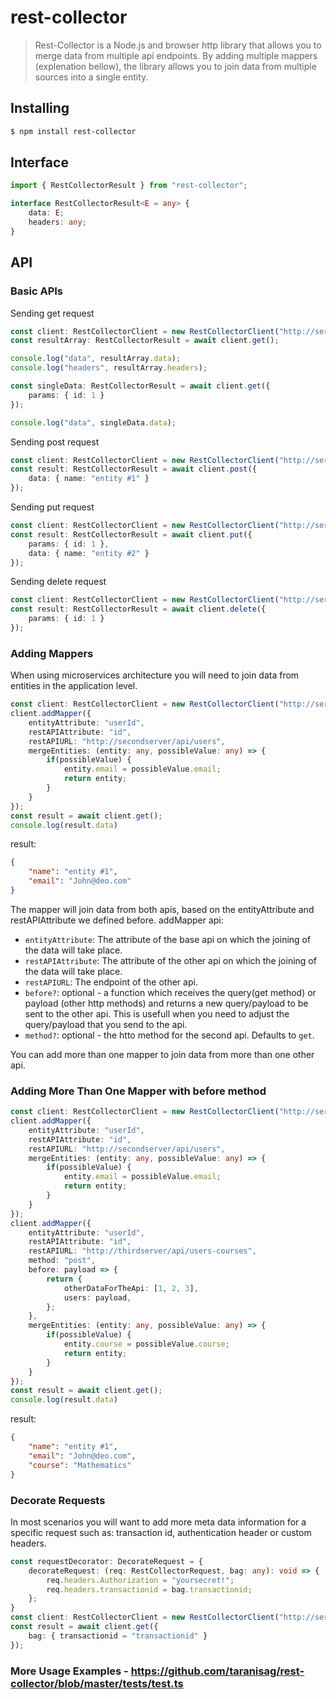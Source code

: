 # rest-collector
> Rest-Collector is a Node.js and browser http library that allows you to merge data from multiple api endpoints. By adding multiple mappers (explenation bellow), the library allows you to join data from multiple sources into a single entity.
## Installing
``` bash
$ npm install rest-collector
```
## Interface
```typescript
import { RestCollectorResult } from "rest-collector";

interface RestCollectorResult<E = any> {
    data: E;
    headers: any;
}
```

## API
### Basic APIs
Sending get request
```typescript
const client: RestCollectorClient = new RestCollectorClient("http://server/api/entity/{id}")
const resultArray: RestCollectorResult = await client.get();

console.log("data", resultArray.data);
console.log("headers", resultArray.headers);

const singleData: RestCollectorResult = await client.get({
    params: { id: 1 }
});

console.log("data", singleData.data);
```

Sending post request
```typescript
const client: RestCollectorClient = new RestCollectorClient("http://server/api/entity/{id}")
const result: RestCollectorResult = await client.post({
    data: { name: "entity #1" }
});
```

Sending put request
```typescript
const client: RestCollectorClient = new RestCollectorClient("http://server/api/entity/{id}")
const result: RestCollectorResult = await client.put({
    params: { id: 1 },
    data: { name: "entity #2" }
});
```

Sending delete request
```typescript
const client: RestCollectorClient = new RestCollectorClient("http://server/api/entity/{id}")
const result: RestCollectorResult = await client.delete({
    params: { id: 1 }
});
```
### Adding Mappers
When using microservices architecture you will need to join data from entities in the application level.
```typescript
const client: RestCollectorClient = new RestCollectorClient("http://server/api/entity/{id}");
client.addMapper({
    entityAttribute: "userId",
    restAPIAttribute: "id",
    restAPIURL: "http://secondserver/api/users",
    mergeEntities: (entity: any, possibleValue: any) => {
        if(possibleValue) {
            entity.email = possibleValue.email;
            return entity;
        }
    }
});
const result = await client.get();
console.log(result.data)
```

result:
```json
{
    "name": "entity #1",
    "email": "John@deo.com"
}
```

The mapper will join data from both apis, based on the entityAttribute and restAPIAttribute we defined before.
addMapper api: 
* `entityAttribute`: The attribute of the base api on which the joining of the data will take place.
* `restAPIAttribute`: The attribute of the other api on which the joining of the data will take place.
* `restAPIURL`: The endpoint of the other api.
* `before?`: optional - a function which receives the query(get method) or payload (other http methods) and returns a new query/payload to be sent to the other api. This is usefull when you need to adjust the query/payload that you send to the api.
* `method?`: optional - the htto method for the second api. Defaults to `get`.

You can add more than one mapper to join data from more than one other api.

### Adding More Than One Mapper with before method
```typescript
const client: RestCollectorClient = new RestCollectorClient("http://server/api/entity/{id}");
client.addMapper({
    entityAttribute: "userId",
    restAPIAttribute: "id",
    restAPIURL: "http://secondserver/api/users",
    mergeEntities: (entity: any, possibleValue: any) => {
        if(possibleValue) {
            entity.email = possibleValue.email;
            return entity;
        }
    }
});
client.addMapper({
    entityAttribute: "userId",
    restAPIAttribute: "id",
    restAPIURL: "http://thirdserver/api/users-courses",
    method: "post",
    before: payload => {
        return {
            otherDataForTheApi: [1, 2, 3],
            users: payload,
        };
    },
    mergeEntities: (entity: any, possibleValue: any) => {
        if(possibleValue) {
            entity.course = possibleValue.course;
            return entity;
        }
    }
});
const result = await client.get();
console.log(result.data)
```

result:
```json
{
    "name": "entity #1",
    "email": "John@deo.com",
    "course": "Mathematics"
}
```

### Decorate Requests
In most scenarios you will want to add more meta data information for a specific request such as: transaction id, authentication header or custom headers. 
```typescript
const requestDecorator: DecorateRequest = {
    decorateRequest: (req: RestCollectorRequest, bag: any): void => {
        req.headers.Authorization = "yoursecret!";
        req.headers.transactionid = bag.transactionid;
    };
}
const client: RestCollectorClient = new RestCollectorClient("http://server/api/entity/{id}", requestDecorator);
const result = await client.get({
    bag: { transactionid = "transactionid" }
});
```

### More Usage Examples - https://github.com/taranisag/rest-collector/blob/master/tests/test.ts
